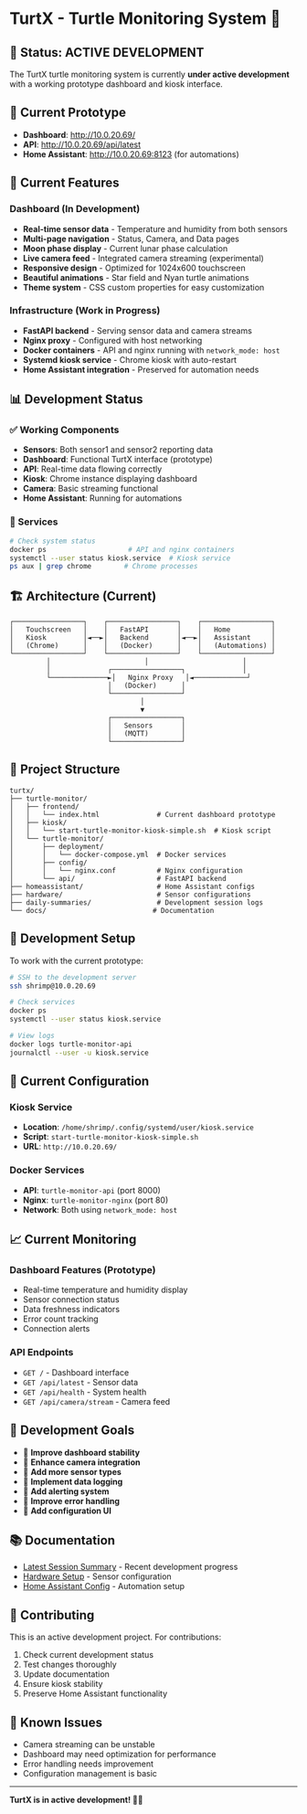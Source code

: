 # TurtX - Turtle Monitoring System 🐢

## 🚧 Status: ACTIVE DEVELOPMENT

The TurtX turtle monitoring system is currently **under active development** with a working prototype dashboard and kiosk interface.

## 🌟 Current Prototype

- **Dashboard**: http://10.0.20.69/
- **API**: http://10.0.20.69/api/latest
- **Home Assistant**: http://10.0.20.69:8123 (for automations)

## 🚀 Current Features

### Dashboard (In Development)
- **Real-time sensor data** - Temperature and humidity from both sensors
- **Multi-page navigation** - Status, Camera, and Data pages
- **Moon phase display** - Current lunar phase calculation
- **Live camera feed** - Integrated camera streaming (experimental)
- **Responsive design** - Optimized for 1024x600 touchscreen
- **Beautiful animations** - Star field and Nyan turtle animations
- **Theme system** - CSS custom properties for easy customization

### Infrastructure (Work in Progress)
- **FastAPI backend** - Serving sensor data and camera streams
- **Nginx proxy** - Configured with host networking
- **Docker containers** - API and nginx running with `network_mode: host`
- **Systemd kiosk service** - Chrome kiosk with auto-restart
- **Home Assistant integration** - Preserved for automation needs

## 📊 Development Status

### ✅ Working Components
- **Sensors**: Both sensor1 and sensor2 reporting data
- **Dashboard**: Functional TurtX interface (prototype)
- **API**: Real-time data flowing correctly
- **Kiosk**: Chrome instance displaying dashboard
- **Camera**: Basic streaming functional
- **Home Assistant**: Running for automations

### 🔧 Services
```bash
# Check system status
docker ps                    # API and nginx containers
systemctl --user status kiosk.service  # Kiosk service
ps aux | grep chrome        # Chrome processes
```

## 🏗️ Architecture (Current)

```
┌─────────────────┐    ┌─────────────────┐    ┌─────────────────┐
│   Touchscreen   │    │   FastAPI       │    │   Home          │
│   Kiosk         │◄──►│   Backend       │◄──►│   Assistant     │
│   (Chrome)      │    │   (Docker)      │    │   (Automations) │
└─────────────────┘    └─────────────────┘    └─────────────────┘
         │                       │                       │
         │              ┌─────────────────┐              │
         └──────────────►│   Nginx Proxy   │◄─────────────┘
                        │   (Docker)      │
                        └─────────────────┘
                                │
                                ▼
                        ┌─────────────────┐
                        │   Sensors       │
                        │   (MQTT)        │
                        └─────────────────┘
```

## 📁 Project Structure

```
turtx/
├── turtle-monitor/
│   ├── frontend/
│   │   └── index.html              # Current dashboard prototype
│   ├── kiosk/
│   │   └── start-turtle-monitor-kiosk-simple.sh  # Kiosk script
│   └── turtle-monitor/
│       ├── deployment/
│       │   └── docker-compose.yml  # Docker services
│       ├── config/
│       │   └── nginx.conf          # Nginx configuration
│       └── api/                    # FastAPI backend
├── homeassistant/                  # Home Assistant configs
├── hardware/                       # Sensor configurations
├── daily-summaries/                # Development session logs
└── docs/                          # Documentation
```

## 🚀 Development Setup

To work with the current prototype:

```bash
# SSH to the development server
ssh shrimp@10.0.20.69

# Check services
docker ps
systemctl --user status kiosk.service

# View logs
docker logs turtle-monitor-api
journalctl --user -u kiosk.service
```

## 🔧 Current Configuration

### Kiosk Service
- **Location**: `/home/shrimp/.config/systemd/user/kiosk.service`
- **Script**: `start-turtle-monitor-kiosk-simple.sh`
- **URL**: `http://10.0.20.69/`

### Docker Services
- **API**: `turtle-monitor-api` (port 8000)
- **Nginx**: `turtle-monitor-nginx` (port 80)
- **Network**: Both using `network_mode: host`

## 📈 Current Monitoring

### Dashboard Features (Prototype)
- Real-time temperature and humidity display
- Sensor connection status
- Data freshness indicators
- Error count tracking
- Connection alerts

### API Endpoints
- `GET /` - Dashboard interface
- `GET /api/latest` - Sensor data
- `GET /api/health` - System health
- `GET /api/camera/stream` - Camera feed

## 🎯 Development Goals

- 🔄 **Improve dashboard stability**
- 🔄 **Enhance camera integration**
- 🔄 **Add more sensor types**
- 🔄 **Implement data logging**
- 🔄 **Add alerting system**
- 🔄 **Improve error handling**
- 🔄 **Add configuration UI**

## 📚 Documentation

- [Latest Session Summary](daily-summaries/2025/08/SESSION_COMPLETE.md) - Recent development progress
- [Hardware Setup](hardware/README.md) - Sensor configuration
- [Home Assistant Config](homeassistant/) - Automation setup

## 🤝 Contributing

This is an active development project. For contributions:

1. Check current development status
2. Test changes thoroughly
3. Update documentation
4. Ensure kiosk stability
5. Preserve Home Assistant functionality

## 🐛 Known Issues

- Camera streaming can be unstable
- Dashboard may need optimization for performance
- Error handling needs improvement
- Configuration management is basic

---

**TurtX is in active development! 🐢🚧**
